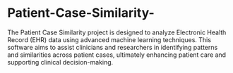 # Patient-Case-Similarity-
The Patient Case Similarity project is designed to analyze Electronic Health Record (EHR) data using advanced machine learning techniques. This software aims to assist clinicians and researchers in identifying patterns and similarities across patient cases, ultimately enhancing patient care and supporting clinical decision-making.

